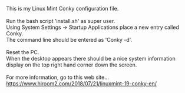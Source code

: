 This is my Linux Mint Conky configuration file.<br><br>
Run the bash script 'install.sh' as super user.<br>
Using System Settings -> Startup Applications place a new entry called Conky.<br>
The command line should be entered as 'Conky -d'.<br><br>
Reset the PC.<br>
When the desktop appears there should be a nice system information display on the top right hand corner down the screen.<br><br>
For more information, go to this web site...<br>
https://www.hiroom2.com/2018/07/21/linuxmint-19-conky-en/
